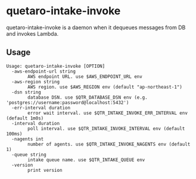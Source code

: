 # quetaro-intake-invoke

quetaro-intake-invoke is a daemon when it dequeues messages from DB and invokes Lambda.

## Usage

```
Usage: quetaro-intake-invoke [OPTION]
  -aws-endpoint-url string
    	AWS endpoint URL. use $AWS_ENDPOINT_URL env
  -aws-region string
    	AWS region. use $AWS_REGION env (default "ap-northeast-1")
  -dsn string
    	database DSN. use $QTR_DATABASE_DSN env (e.g. 'postgres://username:password@localhost:5432')
  -err-interval duration
    	error wait interval. use $QTR_INTAKE_INVOKE_ERR_INTERVAL env (default 1m0s)
  -interval duration
    	poll interval. use $QTR_INTAKE_INVOKE_INTERVAL env (default 100ms)
  -nagents int
    	number of agents. use $QTR_INTAKE_INVOKE_NAGENTS env (default 1)
  -queue string
    	intake queue name. use $QTR_INTAKE_QUEUE env
  -version
    	print version
```

